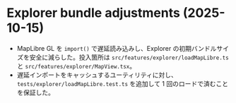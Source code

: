 # Explorer bundle adjustments (2025-10-15)

- MapLibre GL を `import()` で遅延読み込みし、Explorer の初期バンドルサイズを安全に減らした。投入箇所は `src/features/explorer/loadMapLibre.ts` と `src/features/explorer/MapView.tsx`。
- 遅延インポートをキャッシュするユーティリティに対し、`tests/explorer/loadMapLibre.test.ts` を追加して 1 回のロードで済むことを保証した。
